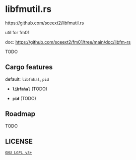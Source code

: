 # libfmutil.rs
<https://github.com/sceext2/libfmutil.rs>

util for fm01

doc: <https://github.com/sceext2/fm01/tree/main/doc/libfm-rs>

TODO


## Cargo features

default: `libfmhal`, `pid`

+ **`libfmhal`** (TODO)

+ **`pid`** (TODO)


## Roadmap

TODO

## LICENSE

[`GNU LGPL v3+`](https://www.gnu.org/licenses/lgpl-3.0.en.html)


